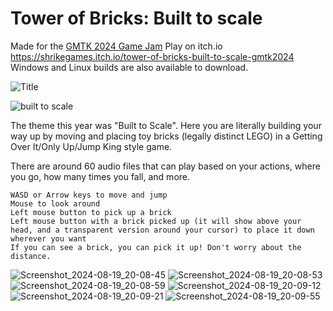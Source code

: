 # Tower of Bricks: Built to scale
Made for the [GMTK 2024 Game Jam](https://itch.io/jam/gmtk-2024)
Play on itch.io https://shrikegames.itch.io/tower-of-bricks-built-to-scale-gmtk2024
Windows and Linux builds are also available to download.

![Title](https://github.com/user-attachments/assets/4efcad41-0f70-4fbb-9d9c-5400b8e516b0)

![built to scale](https://github.com/user-attachments/assets/1af90c48-b2bc-4e58-928f-b58b296b511f)

The theme this year was "Built to Scale".
Here you are literally building your way up by moving and placing toy bricks (legally distinct LEGO) in a Getting Over It/Only Up/Jump King style game.

There are around 60 audio files that can play based on your actions, where you go, how many times you fall, and more.

    WASD or Arrow keys to move and jump
    Mouse to look around
    Left mouse button to pick up a brick
    Left mouse button with a brick picked up (it will show above your head, and a transparent version around your cursor) to place it down wherever you want
    If you can see a brick, you can pick it up! Don't worry about the distance.

![Screenshot_2024-08-19_20-08-45](https://github.com/user-attachments/assets/70368058-42c9-4e9d-b553-1bcd60212583)
![Screenshot_2024-08-19_20-08-53](https://github.com/user-attachments/assets/0d680d75-c703-48ab-bf30-dc7c81f0fc21)
![Screenshot_2024-08-19_20-08-59](https://github.com/user-attachments/assets/3c47a2eb-68e6-4d15-9f4e-18dd6d24a48a)
![Screenshot_2024-08-19_20-09-12](https://github.com/user-attachments/assets/85a148f8-396c-47e7-96e8-9499ae29e03c)
![Screenshot_2024-08-19_20-09-21](https://github.com/user-attachments/assets/16a523a7-a67e-4cb5-871d-c35ea28a9f3b)
![Screenshot_2024-08-19_20-09-55](https://github.com/user-attachments/assets/da096f44-8f81-4c90-b5cf-7f01aec69a3d)

